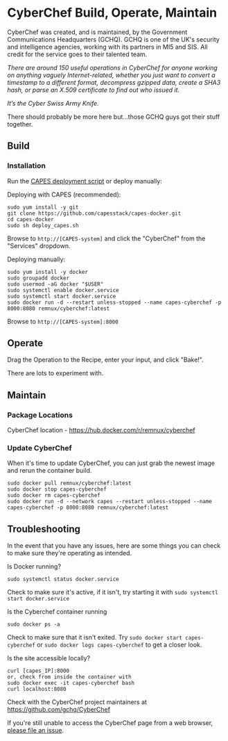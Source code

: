 # CyberChef Build, Operate, Maintain
CyberChef was created, and is maintained, by the Government Communications Headquarters (GCHQ). GCHQ is one of the UK's security and intelligence agencies, working with its partners in MI5 and SIS. All credit for the service goes to their talented team.

_There are around 150 useful operations in CyberChef for anyone working on anything vaguely Internet-related, whether you just want to convert a timestamp to a different format, decompress gzipped data, create a SHA3 hash, or parse an X.509 certificate to find out who issued it._

_It’s the Cyber Swiss Army Knife._

There should probably be more here but...those GCHQ guys got their stuff together.

## Build

### Installation
Run the [CAPES deployment script](../deploy_capes.sh) or deploy manually:

Deploying with CAPES (recommended):
```
sudo yum install -y git
git clone https://github.com/capesstack/capes-docker.git
cd capes-docker
sudo sh deploy_capes.sh
```
Browse to `http://[CAPES-system]` and click the "CyberChef" from the "Services" dropdown.

Deploying manually:
```
sudo yum install -y docker
sudo groupadd docker
sudo usermod -aG docker "$USER"
sudo systemctl enable docker.service
sudo systemctl start docker.service
sudo docker run -d --restart unless-stopped --name capes-cyberchef -p 8000:8080 remnux/cyberchef:latest
```
Browse to `http://[CAPES-system]:8000`

## Operate
Drag the Operation to the Recipe, enter your input, and click "Bake!".

There are lots to experiment with.

## Maintain

### Package Locations
CyberChef location - https://hub.docker.com/r/remnux/cyberchef

### Update CyberChef
When it's time to update CyberChef, you can just grab the newest image and rerun the container build.
```
sudo docker pull remnux/cyberchef:latest
sudo docker stop capes-cyberchef
sudo docker rm capes-cyberchef
sudo docker run -d --network capes --restart unless-stopped --name capes-cyberchef -p 8000:8080 remnux/cyberchef:latest
```

## Troubleshooting
In the event that you have any issues, here are some things you can check to make sure they're operating as intended.

Is Docker running?
```
sudo systemctl status docker.service
```
Check to make sure it's active, if it isn't, try starting it with `sudo systemctl start docker.service`

Is the Cyberchef container running
```
sudo docker ps -a
```
Check to make sure that it isn't exited. Try `sudo docker start capes-cyberchef` or `sudo docker logs capes-cyberchef` to get a closer look.

Is the site accessible locally?
```
curl [capes_IP]:8000
or, check from inside the container with
sudo docker exec -it capes-cyberchef bash
curl localhost:8080
```

Check with the CyberChef project maintainers at https://github.com/gchq/CyberChef

If you're still unable to access the CyberChef page from a web browser, [please file an issue](https://github.com/capesstack/capes-docker/issues).
